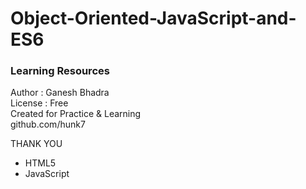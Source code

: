 # Object-Oriented-JavaScript-and-ES6
### Learning Resources 
 Author : Ganesh Bhadra     
 License : Free        
 Created for Practice & Learning          
 github.com/hunk7          

THANK YOU

- HTML5 
- JavaScript



